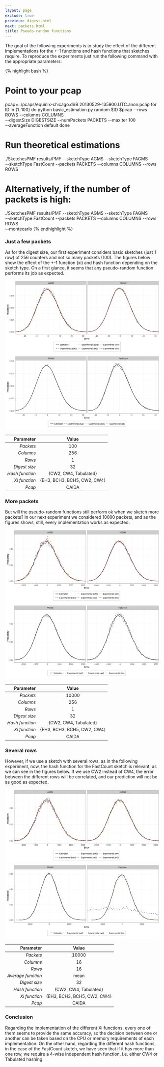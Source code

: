 ```yaml
---
layout: page
exclude: true
previous: digest.html
next: packets.html
title: Pseudo-random functions
---
```


The goal of the following experiments is to study the effect of the different implementations for the +-1 functions and hash functions that sketches require. To reproduce the experiments just run the following command with the appropriate parameters:

{% highlight bash %}
# Point to your pcap
pcap=../pcaps/equinix-chicago.dirB.20130529-135900.UTC.anon.pcap 
for ID in {1..100}
do
  python basic_estimation.py random.$ID $pcap --rows ROWS --columns COLUMNS \
    --digestSize DIGESTSIZE --numPackets PACKETS --maxIter 100 \
    --averageFunction default
done
# Run theoretical estimations
./SketchesPMF results/PMF --sketchType AGMS --sketchType FAGMS \
  --sketchType FastCount --packets PACKETS --columns COLUMNS --rows ROWS
# Alternatively, if the number of packets is high: 
./SketchesPMF results/PMF --sketchType AGMS --sketchType FAGMS \
  --sketchType FastCount --packets PACKETS --columns COLUMNS --rows ROWS \
  --montecarlo
{% endhighlight %}

### Just a few packets

As for the digest size, our first experiment considers basic sketches (just 1 row) of 256 counters and not so many packets (100). The figures below show the effect of the +-1 function (xi) and hash function depending on the sketch type. On a first glance, it seems that any pseudo-random function performs its job as expected. 

![](figures/xi1.png)
![](figures/hash1.png)

|       Parameter |            Value            |
|----------------:|:---------------------------:|
|       _Packets_ |             100             |
|       _Columns_ |             256             |
|          _Rows_ |              1              |
|   _Digest size_ |              32             |
| _Hash function_ |    {CW2, CW4, Tabulated}    |
|   _Xi function_ | {EH3, BCH3, BCH5, CW2, CW4} |
|          _Pcap_ |            CAIDA            |

### More packets

But will the pseudo-random functions still perform ok when we sketch more packets? In our next experiment we considered 10000 packets, and as the figures shows, still, every implementation works as expected.

![](figures/xi2.png)
![](figures/hash2.png)

|       Parameter |            Value            |
|----------------:|:---------------------------:|
|       _Packets_ |            10000            |
|       _Columns_ |             256             |
|          _Rows_ |              1              |
|   _Digest size_ |              32             |
| _Hash function_ |    {CW2, CW4, Tabulated}    |
|   _Xi function_ | {EH3, BCH3, BCH5, CW2, CW4} |
|          _Pcap_ |            CAIDA            |

### Several rows

However, if we use a sketch with several rows, as in the following experiment, now, the hash function for the FastCount sketch is relevant, as we can see in the figures below. If we use CW2 instead of CW4, the error between the different rows will be correlated, and our prediction will not be as good as expected.

![](figures/xi3.png)
![](figures/hash3.png)

|          Parameter |            Value            |
|-------------------:|:---------------------------:|
|          _Packets_ |            10000            |
|          _Columns_ |              16             |
|             _Rows_ |              16             |
| _Average function_ |             mean            |
|      _Digest size_ |              32             |
|    _Hash function_ |    {CW2, CW4, Tabulated}    |
|      _Xi function_ | {EH3, BCH3, BCH5, CW2, CW4} |
|             _Pcap_ |            CAIDA            |

### Conclusion

Regarding the implementation of the different Xi functions, every one of them seems to provide the same accuracy, so the decision between one or another can be taken based on the CPU or memory requirements of each implementation. On the other hand, regarding the different hash functions, in the case of the FastCount sketch, we have seen that if it has more than one row, we require a 4-wise independent hash function, i.e. either CW4 or Tabulated hashing.
